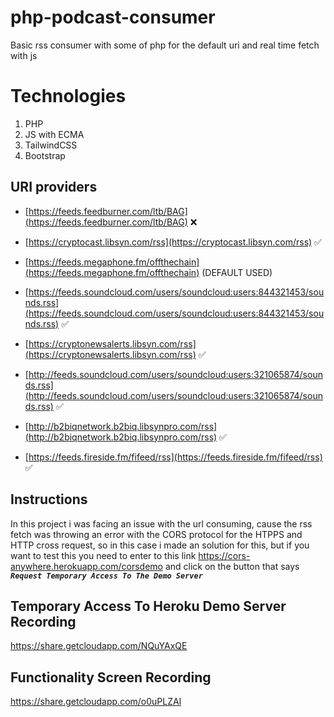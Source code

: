 
# php-podcast-consumer

Basic rss consumer with some of php for the default uri and real time fetch with js


# Technologies

 1. PHP 
 2. JS with ECMA
 3. TailwindCSS
 4. Bootstrap

## URI providers 

-   [https://feeds.feedburner.com/ltb/BAG](https://feeds.feedburner.com/ltb/BAG) ❌
    
-   [https://cryptocast.libsyn.com/rss](https://cryptocast.libsyn.com/rss) ✅
    
-   [https://feeds.megaphone.fm/offthechain](https://feeds.megaphone.fm/offthechain) (DEFAULT USED)
    
-   [https://feeds.soundcloud.com/users/soundcloud:users:844321453/sounds.rss](https://feeds.soundcloud.com/users/soundcloud:users:844321453/sounds.rss) ✅
    
-   [https://cryptonewsalerts.libsyn.com/rss](https://cryptonewsalerts.libsyn.com/rss) ✅
    
-   [http://feeds.soundcloud.com/users/soundcloud:users:321065874/sounds.rss](http://feeds.soundcloud.com/users/soundcloud:users:321065874/sounds.rss) ✅
    
-   [http://b2biqnetwork.b2biq.libsynpro.com/rss](http://b2biqnetwork.b2biq.libsynpro.com/rss) ✅
    
-   [https://feeds.fireside.fm/fifeed/rss](https://feeds.fireside.fm/fifeed/rss) ✅

## Instructions

In this project i was facing an issue with the url consuming, cause the rss fetch was throwing an error with the CORS protocol for the HTPPS and HTTP cross request, so in this case i made an solution for this, but if you want to test this you need to enter to this link https://cors-anywhere.herokuapp.com/corsdemo and click on the button that says ***`Request Temporary Access To The Demo Server`***

## Temporary Access To Heroku Demo Server Recording
https://share.getcloudapp.com/NQuYAxQE
## Functionality Screen Recording
https://share.getcloudapp.com/o0uPLZAl